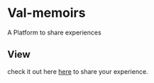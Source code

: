 # Val-memoirs

A Platform to share experiences

## View

check it out here [here](https://val-memoirs-app.herokuapp.com/) to share your experience.


